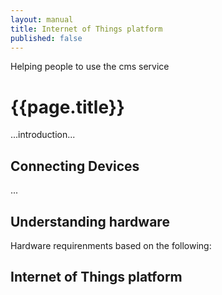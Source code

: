 ```yaml
---
layout: manual
title: Internet of Things platform
published: false
---
```


Helping people to use the cms service

# {{page.title}}

...introduction...

## Connecting Devices
...

## Understanding hardware
Hardware requirenments based on the following: 

## Internet of Things platform
